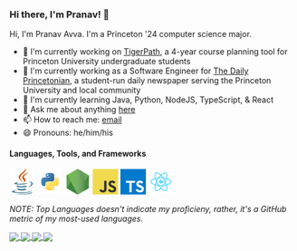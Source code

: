 ### Hi there, I'm Pranav! 👋

<!--
**pranavavva/pranavavva** is a ✨ _special_ ✨ repository because its `README.md` (this file) appears on your GitHub profile.

Here are some ideas to get you started:

- 🔭 I’m currently working on ...
- 🌱 I’m currently learning ...
- 👯 I’m looking to collaborate on ...
- 🤔 I’m looking for help with ...
- 💬 Ask me about ...
- 📫 How to reach me: ...
- 😄 Pronouns: ...
- ⚡ Fun fact: ...
-->

Hi, I'm Pranav Avva. I'm a Princeton '24 computer science major.

- 🔭 I'm currently working on [TigerPath](https://tigerpath.io), a 4-year course planning tool for Princeton University undergraduate students
- 💼 I'm currently working as a Software Engineer for [The Daily Princetonian](https://dailyprincetonian.com), a student-run daily newspaper serving the Princeton University and local community
- 🌱 I'm currently learning Java, Python, NodeJS, TypeScript, & React
- 💬 Ask me about anything [here](https://github.com/pranavavva/pranavavva/issues)
- 📫 How to reach me: [email](mailto:pranav.avva@gmail.com)
- 😄 Pronouns: he/him/his

#### Languages, Tools, and Frameworks

<code><img height="45" src="https://raw.githubusercontent.com/github/explore/80688e429a7d4ef2fca1e82350fe8e3517d3494d/topics/java/java.png"></code>
<code><img height="45" src="https://raw.githubusercontent.com/github/explore/80688e429a7d4ef2fca1e82350fe8e3517d3494d/topics/python/python.png"></code>
<code><img height="45" src="https://raw.githubusercontent.com/github/explore/80688e429a7d4ef2fca1e82350fe8e3517d3494d/topics/nodejs/nodejs.png"></code>
<code><img height="45" src="https://raw.githubusercontent.com/github/explore/80688e429a7d4ef2fca1e82350fe8e3517d3494d/topics/javascript/javascript.png"></code>
<code><img height="45" src="https://raw.githubusercontent.com/github/explore/80688e429a7d4ef2fca1e82350fe8e3517d3494d/topics/typescript/typescript.png"></code>
<code><img height="45" src="https://raw.githubusercontent.com/github/explore/80688e429a7d4ef2fca1e82350fe8e3517d3494d/topics/react/react.png"></code>

<i>NOTE: Top Languages doesn't indicate my proficieny, rather, it's a GitHub metric of my most-used languages.</i>


<a href="https://github.com/anuraghazra/github-readme-stats">
  <img align="center" src="https://github-readme-stats.vercel.app/api/top-langs/?username=pranavavva&theme=radical&hide=Dockerfile,Ruby" />
</a>
<a href="https://github.com/anuraghazra/github-readme-stats">
  <img align="center" src="https://github-readme-stats.vercel.app/api?username=pranavavva&show_icons=true&theme=radical" />
</a>
<a href="https://github.com/pranavavva/java-tac-toe">
  <img align="center" src="https://github-readme-stats.vercel.app/api/pin/?username=TigerPathApp&repo=tigerpath&theme=radical" />
</a>
<a href="https://github.com/FTCLib/FTCLib">
  <img align="center" src="https://github-readme-stats.vercel.app/api/pin/?username=FTCLib&repo=FTCLib&theme=radical" />
</a>
